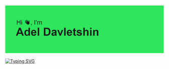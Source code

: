 ![1.png](header.png)

[![Typing SVG](https://readme-typing-svg.herokuapp.com?color=%2336BCF7&lines=School21+student)](https://git.io/typing-svg)

<!---
Here are some ideas to get you started:


- 🔭 I’m currently working on ...
- 🌱 I’m currently learning ...
- 👯 I’m looking to collaborate on ...
- 🤔 I’m looking for help with ...
- 💬 Ask me about ...
- 📫 How to reach me: ...
- 😄 Pronouns: ...
- ⚡ Fun fact: ...
-->

